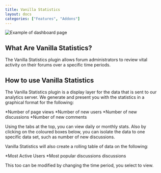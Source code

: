 ```yaml
---
title: Vanilla Statistics
layout: docs
categories: ["Features", "Addons"]
---
```


![Example of dashboard page](../images/dashboard.png)

## What Are Vanilla Statistics?

The Vanilla Statistics plugin allows forum administrators to review vital activity on their forums over a specific time periods.

## How to use Vanilla Statistics

The Vanilla Statistics plugin is a display layer for the data that is sent to our analytics server.  We generate and present you with the statistics in a graphical format for the following:

*Number of page views
*Number of new users
*Number of new discussions
*Number of new comments

Using the tabs at the top, you can view daily or monthly stats. Also by clicking on the coloured boxes below, you can isolate the data to one specific data set, such as number of new discussions.

Vanilla Statistics will also create a rolling table of data on the following:

*Most Active Users
*Most popular discussions discussions

This too can be modified by changing the time period, you select to view.
